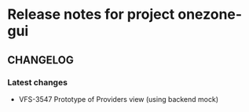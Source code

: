 # Release notes for project onezone-gui


CHANGELOG
---------

### Latest changes

* VFS-3547 Prototype of Providers view (using backend mock)
